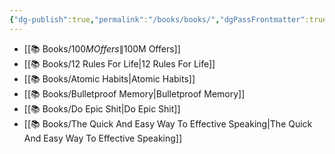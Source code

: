 ```yaml
---
{"dg-publish":true,"permalink":"/books/books/","dgPassFrontmatter":true,"noteIcon":"3","created":"2023-11-14T21:08:39.580+05:30","updated":"2023-12-12T23:31:35.808+05:30"}
---
```



- [[📚 Books/$100M Offers\|$100M Offers]]
- [[📚 Books/12 Rules For Life\|12 Rules For Life]]
- [[📚 Books/Atomic Habits\|Atomic Habits]]
- [[📚 Books/Bulletproof Memory\|Bulletproof Memory]]
- [[📚 Books/Do Epic Shit\|Do Epic Shit]]
- [[📚 Books/The Quick And Easy Way To Effective Speaking\|The Quick And Easy Way To Effective Speaking]]

